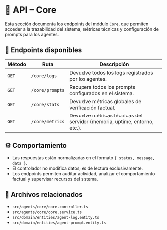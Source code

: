 # 📡 API – Core

Esta sección documenta los endpoints del módulo `Core`, que permiten acceder a la trazabilidad del sistema, métricas técnicas y configuración de prompts para los agentes.

## 🧾 Endpoints disponibles

| Método | Ruta            | Descripción                                                               |
| ------ | --------------- | ------------------------------------------------------------------------- |
| `GET`  | `/core/logs`    | Devuelve todos los logs registrados por los agentes.                      |
| `GET`  | `/core/prompts` | Recupera todos los prompts configurados en el sistema.                    |
| `GET`  | `/core/stats`   | Devuelve métricas globales de verificación factual.                       |
| `GET`  | `/core/metrics` | Devuelve métricas técnicas del servidor (memoria, uptime, entorno, etc.). |

## ⚙️ Comportamiento

- Las respuestas están normalizadas en el formato `{ status, message, data }`.
- El controlador no modifica datos; es de lectura exclusivamente.
- Los endpoints permiten auditar actividad, analizar el comportamiento factual y supervisar recursos del sistema.

## 📁 Archivos relacionados

- `src/agents/core/core.controller.ts`
- `src/agents/core/core.service.ts`
- `src/domain/entities/agent-log.entity.ts`
- `src/domain/entities/agent-prompt.entity.ts`
